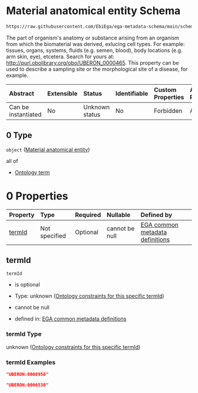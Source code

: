 # Material anatomical entity Schema

```txt
https://raw.githubusercontent.com/EbiEga/ega-metadata-schema/main/schemas/EGA.sample.json#/properties/sampleCollection/properties/samplingSite/allOf/0
```

The part of organism's anatomy or substance arising from an organism from which the biomaterial was derived, exlucing cell types. For example: tissues, organs, systems, fluids (e.g. semen, blood), body locations (e.g. arm skin, eye), etcetera. Search for yours at: <http://purl.obolibrary.org/obo/UBERON_0000465>. This property can be used to describe a sampling site or the morphological site of a disease, for example.

| Abstract            | Extensible | Status         | Identifiable | Custom Properties | Additional Properties | Access Restrictions | Defined In                                                                   |
| :------------------ | :--------- | :------------- | :----------- | :---------------- | :-------------------- | :------------------ | :--------------------------------------------------------------------------- |
| Can be instantiated | No         | Unknown status | No           | Forbidden         | Allowed               | none                | [EGA.sample.json\*](../../../schemas/EGA.sample.json "open original schema") |

## 0 Type

`object` ([Material anatomical entity](ega-4-defs-material-anatomical-entity.md))

all of

* [Ontology term](ega-4-defs-ontology-term.md "check type definition")

# 0 Properties

| Property          | Type          | Required | Nullable       | Defined by                                                                                                                                                                                                                                                                                     |
| :---------------- | :------------ | :------- | :------------- | :--------------------------------------------------------------------------------------------------------------------------------------------------------------------------------------------------------------------------------------------------------------------------------------------- |
| [termId](#termid) | Not specified | Optional | cannot be null | [EGA common metadata definitions](ega-4-defs-material-anatomical-entity-properties-ontology-constraints-for-this-specific-termid.md "https://raw.githubusercontent.com/EbiEga/ega-metadata-schema/main/schemas/EGA.common-definitions.json#/$defs/materialAnatomicalEntity/properties/termId") |

## termId



`termId`

* is optional

* Type: unknown ([Ontology constraints for this specific termId](ega-4-defs-material-anatomical-entity-properties-ontology-constraints-for-this-specific-termid.md))

* cannot be null

* defined in: [EGA common metadata definitions](ega-4-defs-material-anatomical-entity-properties-ontology-constraints-for-this-specific-termid.md "https://raw.githubusercontent.com/EbiEga/ega-metadata-schema/main/schemas/EGA.common-definitions.json#/$defs/materialAnatomicalEntity/properties/termId")

### termId Type

unknown ([Ontology constraints for this specific termId](ega-4-defs-material-anatomical-entity-properties-ontology-constraints-for-this-specific-termid.md))

### termId Examples

```json
"UBERON:0000956"
```

```json
"UBERON:0006530"
```
